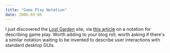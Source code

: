 ```yaml
---
title: "Game Play Notation"
date: 2006-03-05
---
```

<p>I just discovered the <a href="http://www.lostgarden.com">Lost Garden</a> site, via <a href="http://lostgarden.com/2006/01/creating-system-of-game-play-notation.html">this article</a> on a notation for describing game play.  Worth adding to your blog roll; worth asking if there's a similar notation waiting to be invented to describe user interactions with standard desktop GUIs.</p>

